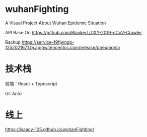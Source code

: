 # wuhanFighting
A Visual Project About Wuhan Epidemic Situation

API Base On https://github.com/BlankerL/DXY-2019-nCoV-Crawler

Backup https://service-f9fjwngp-1252021671.bj.apigw.tencentcs.com/release/pneumonia

# 技术栈
前端：React + Typescript

UI:  Antd

# 线上
https://isaacy-125.github.io/wuhanFighting/
